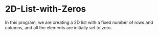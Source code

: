 # 2D-List-with-Zeros
In this program, we are creating a 2D list with a fixed number of rows and columns, and all the elements are initially set to zero.

